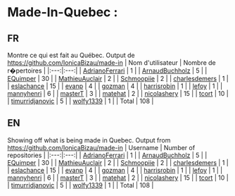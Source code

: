 # Made-In-Quebec : 
## FR 
Montre ce qui est fait au Québec.
Output de https://github.com/IonicaBizau/made-in 
| Nom d'utilisateur | Nombre de r�pertoires |
|:---:|:---:|
| [AdrianoFerrari](https://github.com/AdrianoFerrari) | 1 |
| [ArnaudBuchholz](https://github.com/ArnaudBuchholz) | 5 |
| [EQuimper](https://github.com/EQuimper) | 30 |
| [MathieuAuclair](https://github.com/MathieuAuclair) | 2 |
| [Schmoopiie](https://github.com/Schmoopiie) | 2 |
| [charlesdemers](https://github.com/charlesdemers) | 1 |
| [eslachance](https://github.com/eslachance) | 15 |
| [evanp](https://github.com/evanp) | 4 |
| [gozman](https://github.com/gozman) | 4 |
| [harrisrobin](https://github.com/harrisrobin) | 1 |
| [lefoy](https://github.com/lefoy) | 1 |
| [mannyhenri](https://github.com/mannyhenri) | 6 |
| [masterT](https://github.com/masterT) | 3 |
| [matehat](https://github.com/matehat) | 2 |
| [nicolashery](https://github.com/nicolashery) | 15 |
| [tcort](https://github.com/tcort) | 10 |
| [timurridjanovic](https://github.com/timurridjanovic) | 5 |
| [wolfy1339](https://github.com/wolfy1339) | 1 |
| Total | 108 |
## EN 
Showing off what is being made in Quebec.
Output from https://github.com/IonicaBizau/made-in 
| Username | Number of repositories |
|:---:|:---:|
| [AdrianoFerrari](https://github.com/AdrianoFerrari) | 1 |
| [ArnaudBuchholz](https://github.com/ArnaudBuchholz) | 5 |
| [EQuimper](https://github.com/EQuimper) | 30 |
| [MathieuAuclair](https://github.com/MathieuAuclair) | 2 |
| [Schmoopiie](https://github.com/Schmoopiie) | 2 |
| [charlesdemers](https://github.com/charlesdemers) | 1 |
| [eslachance](https://github.com/eslachance) | 15 |
| [evanp](https://github.com/evanp) | 4 |
| [gozman](https://github.com/gozman) | 4 |
| [harrisrobin](https://github.com/harrisrobin) | 1 |
| [lefoy](https://github.com/lefoy) | 1 |
| [mannyhenri](https://github.com/mannyhenri) | 6 |
| [masterT](https://github.com/masterT) | 3 |
| [matehat](https://github.com/matehat) | 2 |
| [nicolashery](https://github.com/nicolashery) | 15 |
| [tcort](https://github.com/tcort) | 10 |
| [timurridjanovic](https://github.com/timurridjanovic) | 5 |
| [wolfy1339](https://github.com/wolfy1339) | 1 |
| Total | 108 |
